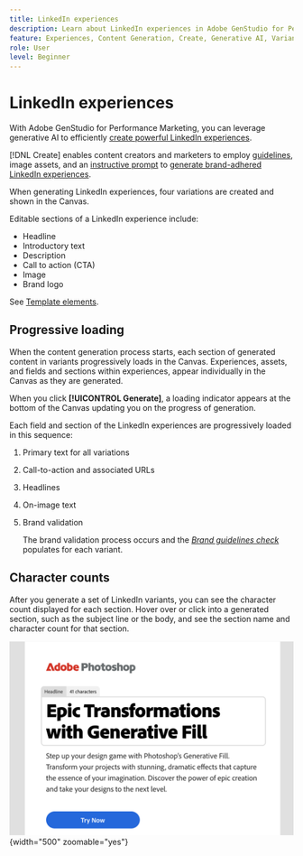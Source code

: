 ```yaml
---
title: LinkedIn experiences
description: Learn about LinkedIn experiences in Adobe GenStudio for Performance Marketing.
feature: Experiences, Content Generation, Create, Generative AI, Variant Generation
role: User
level: Beginner
---
```

# LinkedIn experiences

With Adobe GenStudio for Performance Marketing, you can leverage generative AI to efficiently [create powerful LinkedIn experiences](/help/user-guide/create/create-linkedin.md).

[!DNL Create] enables content creators and marketers to employ [guidelines](/help/user-guide/guidelines/overview.md), image assets, and an [instructive prompt](/help/user-guide/effective-prompts.md) to [generate brand-adhered LinkedIn experiences](/help/user-guide/create/create-email-experience.md).

When generating LinkedIn experiences, four variations are created and shown in the Canvas.

Editable sections of a LinkedIn experience include:

* Headline
* Introductory text
* Description
* Call to action (CTA)
* Image
* Brand logo

See [Template elements](/help/user-guide/content/use-templates.md#template-elements).

## Progressive loading

When the content generation process starts, each section of generated content in variants progressively loads in the Canvas. Experiences, assets, and fields and sections within experiences, appear individually in the Canvas as they are generated.

When you click **[!UICONTROL Generate]**, a loading indicator appears at the bottom of the Canvas updating you on the progress of generation.

Each field and section of the LinkedIn experiences are progressively loaded in this sequence:

1. Primary text for all variations
1. Call-to-action and associated URLs
1. Headlines
1. On-image text
1. Brand validation

   The brand validation process occurs and the [_Brand guidelines check_](/help/user-guide/guidelines/brand-validation.md#brand-guidelines-check) populates for each variant.

## Character counts

After you generate a set of LinkedIn variants, you can see the character count displayed for each section. Hover over or click into a generated section, such as the subject line or the body, and see the section name and character count for that section.

![Character count](/help/assets/character-count.png){width="500" zoomable="yes"}
